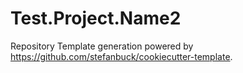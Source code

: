 # Test.Project.Name2

Repository Template generation powered by https://github.com/stefanbuck/cookiecutter-template.